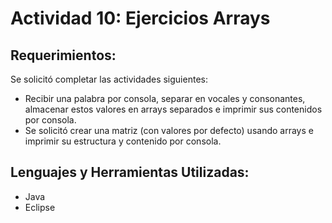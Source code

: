 # Actividad 10: Ejercicios Arrays
## Requerimientos:
Se solicitó completar las actividades siguientes:
* Recibir una palabra por consola, separar en vocales y consonantes, almacenar estos valores en arrays separados e imprimir sus contenidos por consola.
* Se solicitó crear una matriz (con valores por defecto) usando arrays e imprimir su estructura y contenido por consola.

## Lenguajes y Herramientas Utilizadas:
* Java
* Eclipse
